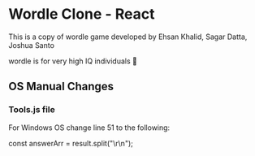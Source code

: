 # Wordle Clone - React

This is a copy of wordle game developed by Ehsan Khalid, Sagar Datta, Joshua Santo

wordle is for very high IQ individuals 👀

## OS Manual Changes

### Tools.js file

For Windows OS change line 51 to the following:

const answerArr = result.split("\r\n");

